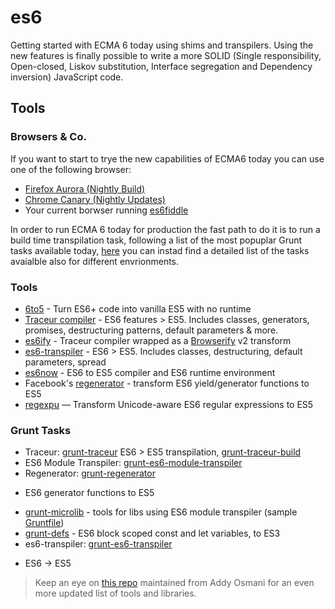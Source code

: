 es6
===

Getting started with ECMA 6 today using shims and transpilers. Using the new features is finally possible to write a more SOLID (Single responsibility, Open-closed, Liskov substitution, Interface segregation and Dependency inversion) JavaScript code.

Tools
-------------

### Browsers & Co.
If you want to start to trye the new capabilities of ECMA6 today you can
use one of the following browser:

*   [Firefox Aurora (Nightly Build)](http://nightly.mozilla.org/)
*   [Chrome Canary (Nightly
    Updates)](http://www.google.com/intl/en/chrome/browser/canary.html)
*   Your current borwser running [es6fiddle](http://www.es6fiddle.net/)

In order to run ECMA 6 today for production the fast path to do it is to
run a build time transpilation task, following a list of the most
popuplar Grunt tasks available today,
[here](https://github.com/addyosmani/es6-tools) you can instad find a
detailed list of the tasks avaialble also for different envrionments. 

### Tools
* [6to5](https://github.com/sebmck/6to5) - Turn ES6+ code into vanilla ES5 with no runtime
* [Traceur compiler](https://github.com/google/traceur-compiler) - ES6 features > ES5. Includes classes, generators, promises, destructuring patterns, default parameters & more.
* [es6ify](https://github.com/thlorenz/es6ify) - Traceur compiler wrapped as a [Browserify](http://browserify.org/) v2 transform
* [es6-transpiler](https://github.com/termi/es6-transpiler) - ES6 > ES5. Includes classes, destructuring, default parameters, spread
* [es6now](https://github.com/zenparsing/es6now) - ES6 to ES5 compiler and ES6 runtime environment
* Facebook's [regenerator](https://github.com/facebook/regenerator) - transform ES6 yield/generator functions to ES5
* [regexpu](https://github.com/mathiasbynens/regexpu) — Transform Unicode-aware ES6 regular expressions to ES5

### Grunt Tasks
* Traceur: [grunt-traceur](https://github.com/aaronfrost/grunt-traceur)
  ES6 > ES5 transpilation,
[grunt-traceur-build](https://github.com/tarruda/grunt-traceur-build)
* ES6 Module Transpiler:
  [grunt-es6-module-transpiler](https://github.com/joefiorini/grunt-es6-module-transpiler)
* Regenerator:
  [grunt-regenerator](https://github.com/sindresorhus/grunt-regenerator)
- ES6 generator functions to ES5
* [grunt-microlib](https://github.com/thomasboyt/grunt-microlib) - tools
  for libs using ES6 module transpiler (sample
[Gruntfile](https://github.com/jakearchibald/ES6-Promises/blob/c3336087fffc52e66cf5398e5b56b23a291080fc/Gruntfile.js))
* [grunt-defs](https://github.com/EE/grunt-defs) - ES6 block scoped
  const and let variables, to ES3
* es6-transpiler:
  [grunt-es6-transpiler](https://github.com/sindresorhus/grunt-es6-transpiler)
- ES6 → ES5

> Keep an eye on [this repo](https://github.com/addyosmani/es6-tools) maintained from Addy Osmani for an even more updated list of tools and libraries.